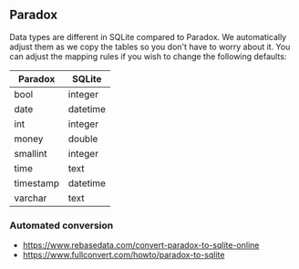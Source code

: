 ## Paradox

Data types are different in SQLite compared to Paradox. We automatically adjust them as we copy the tables so you don't have to worry about it. You can adjust the mapping rules if you wish to change the following defaults:

Paradox|SQLite
---|---
bool | integer
date | datetime
int | integer
money | double
smallint | integer
time | text
timestamp | datetime
varchar | text 

### Automated conversion

- https://www.rebasedata.com/convert-paradox-to-sqlite-online
- https://www.fullconvert.com/howto/paradox-to-sqlite
